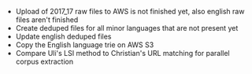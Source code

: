 - Upload of 2017_17 raw files to AWS is not finished yet, also english raw files aren't finished
- Create deduped files for all minor languages that are not present yet
- Update english deduped files
- Copy the English language trie on AWS S3
- Compare Uli's LSI method to Christian's URL matching for parallel corpus extraction
